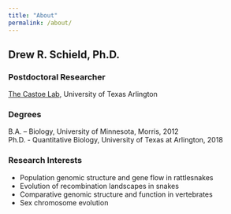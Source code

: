 ```yaml
---
title: "About"
permalink: /about/
---
```


## Drew R. Schield, Ph.D.
### Postdoctoral Researcher
[The Castoe Lab](http://www.snakegenomics.org/CastoeLab/Castoe_Lab_Home.html), University of Texas Arlington

### Degrees
B.A. – Biology, University of Minnesota, Morris, 2012  
Ph.D. - Quantitative Biology, University of Texas at Arlington, 2018

### Research Interests
- Population genomic structure and gene flow in rattlesnakes
- Evolution of recombination landscapes in snakes
- Comparative genomic structure and function in vertebrates
- Sex chromosome evolution
